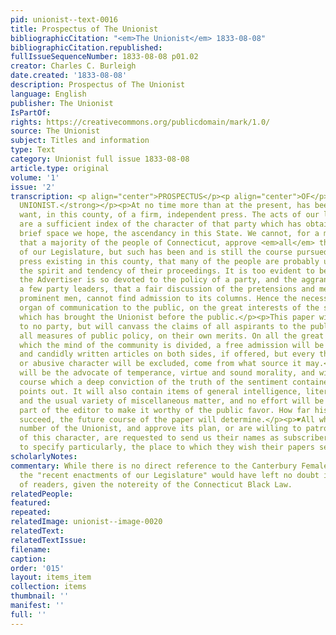 ```yaml
---
pid: unionist--text-0016
title: Prospectus of The Unionist
bibliographicCitation: "<em>The Unionist</em> 1833-08-08"
bibliographicCitation.republished: 
fullIssueSequenceNumber: 1833-08-08 p01.02
creator: Charles C. Burleigh
date.created: '1833-08-08'
description: Prospectus of The Unionist
language: English
publisher: The Unionist
IsPartOf: 
rights: https://creativecommons.org/publicdomain/mark/1.0/
source: The Unionist
subject: Titles and information
type: Text
category: Unionist full issue 1833-08-08
article.type: original
volume: '1'
issue: '2'
transcription: <p align="center">PROSPECTUS</p><p align="center">OF</p><p align="center"><strong>THE
  UNIONIST.</strong></p><p>At no time more than at the present, has been felt the
  want, in this county, of a firm, independent press. The acts of our last legislature
  are a sufficient index of the character of that party which has obtained, for a
  brief space we hope, the ascendancy in this State. We cannot, for a moment, believe
  that a majority of the people of Connecticut, approve <em>all</em> the recent enactments
  of our Legislature, but such has been and is still the course pursued by the only
  press existing in this county, that many of the people are probably unapprised of
  the spirit and tendency of their proceedings. It is too evident to be denied, that
  the Advertiser is so devoted to the policy of a party, and the aggrandizement of
  a few party leaders, that a fair discussion of the pretensions and measures of our
  prominent men, cannot find admission to its columns. Hence the necessity of another
  organ of communication to the public, on the great interests of the state and nation,
  which has brought the Unionist before the public.</p><p>This paper will be pledged
  to no party, but will canvass the claims of all aspirants to the public favor, and
  all measures of public policy, on their own merits. On all the great questions upon
  which the mind of the community is divided, a free admission will be given to well
  and candidly written articles on both sides, if offered, but every thing of a scurrilous
  or abusive character will be excluded, come from what source it may.</p><p>The Unionist
  will be the advocate of temperance, virtue and sound morality, and will pursue that
  course which a deep conviction of the truth of the sentiment contained in its motto
  points out. It will also contain items of general intelligence, literary selections
  and the usual variety of miscellaneous matter, and no effort will be spared on the
  part of the editor to make it worthy of the public favor. How far his efforts will
  succeed, the future course of the paper will determine.</p><p>☛All who receive this
  number of the Unionist, and approve its plan, or are willing to patronize a work
  of this character, are requested to send us their names as subscribers, taking care
  to specify particularly, the place to which they wish their papers sent.</p><p></p>
scholarlyNotes: 
commentary: While there is no direct reference to the Canterbury Female Academy here,
  the "recent enactments of our Legislature" would have left no doubt in the minds
  of readers, given the notereity of the Connecticut Black Law.
relatedPeople: 
featured: 
repeated: 
relatedImage: unionist--image-0020
relatedText: 
relatedTextIssue: 
filename: 
caption: 
order: '015'
layout: items_item
collection: items
thumbnail: ''
manifest: ''
full: ''
---
```

